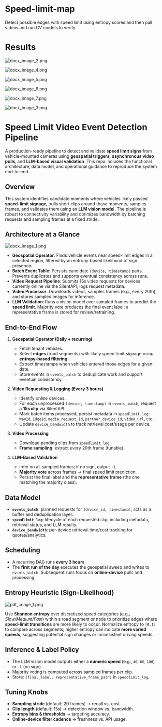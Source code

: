 # Speed-limit-map
Detect possible edges with speed limit using entropy scores and then pull videos and run CV models to verify

# Results


![docx_image_2.png](images/1.png)

![docx_image_4.png](images/3.png)

![docx_image_5.png](images/4.png)

![docx_image_6.png](images/5.png)

![docx_image_7.png](images/6.png)

![docx_image_3.png](images/2.png)


# Speed Limit Video Event Detection Pipeline

A production-ready pipeline to detect and validate **speed limit signs** from vehicle-mounted cameras using **geospatial triggers**, **asynchronous video pulls**, and **LLM-based visual validation**. This repo includes the functional architecture, data model, and operational guidance to reproduce the system end-to-end.


## Overview

This system identifies candidate moments where vehicles likely passed **speed-limit signage**, pulls short clips around those moments, samples frames, and validates them using an **LLM vision model**. The pipeline is robust to connectivity variability and optimizes bandwidth by batching requests and sampling frames at a fixed stride.

## Architecture at a Glance

![docx_image_1.png](images/SL.png)

- **Geospatial Operator**: Finds vehicle events near speed-limit edges in a selected region, filtered by an entropy-based likelihood of sign presence.
- **Batch Event Table**: Persists candidate `(device, timestamp)` pairs. Prevents duplicates and supports eventual consistency across runs.
- **Video Request Pipeline**: Submits 15s video requests for devices currently online via the SilentAPI; logs request metadata.
- **Video Processor**: Downloads videos, samples frames (e.g., every 20th), and stores sampled images for inference.
- **LLM Validation**: Runs a vision model over sampled frames to predict the **speed limit**. Majority vote produces the final event label; a representative frame is stored for review/retraining.

## End-to-End Flow

1. **Geospatial Operator (Daily + recurring)**  
   - Fetch tenant vehicles.  
   - Select **edges** (road segments) with likely speed-limit signage using **entropy-based filtering**.  
   - Extract timestamps when vehicles entered those edges for a given date.  
   - Store events in `events_batch` to deduplicate work and support eventual consistency.

2. **Video Requesting & Logging (Every 3 hours)**  
   - Identify online devices.  
   - For each unprocessed `(device, timestamp)` in `events_batch`, request a **15s clip** via SilentAPI.  
   - Mark batch items processed; persist metadata in `speedlimit_log`: `WayId`, `EdgeId`, `media_request_id`, `partner_device_id`, `video_url`, etc.  
   - Update `device_bandwidth` to track retrieval cost/usage per device.

3. **Video Processing**  
   - Download pending clips from `speedlimit_log`.  
   - **Frame sampling**: extract every 20th frame (tunable).

4. **LLM-Based Validation**  
   - Infer on all sampled frames; if no sign, output `-1`.  
   - **Majority vote** across frames → final speed limit prediction.  
   - Persist the final label and the **representative frame** (the one matching the majority class).

## Data Model

- **`events_batch`**: planned requests for `(device_id, timestamp)`; acts as a buffer and deduplication layer.  
- **`speedlimit_log`**: lifecycle of each requested clip, including metadata, retrieval status, and LLM results.  
- **`device_bandwidth`**: per-device retrieval time/cost tracking for quotas/analytics.

## Scheduling

- A recurring DAG runs **every 3 hours**.  
- The **first run of the day** executes the geospatial sweep and writes to `events_batch`. Subsequent runs focus on **online-device** pulls and processing.

## Entropy Heuristic (Sign-Likelihood)

![pdf_image_1.png](images/e1.png)

Use **Shannon entropy** over discretized speed categories (e.g., *Slow/Medium/Fast*) within a road segment or node to prioritize edges where **speed-limit transitions** are more likely to occur. Normalize entropy to `[0,1]` to compare across segments; higher entropy can indicate **more varied speeds**, suggesting potential sign changes or inconsistent driving speeds.

## Inference & Label Policy

- The LLM vision model outputs either a **numeric speed** (e.g., `40`, `60`, `100`) or **`-1`** (no sign).  
- Majority voting is computed across sampled frames per clip.  
- Store: `(final_label, representative_frame_path)` in `speedlimit_log`.

## Tuning Knobs

- **Sampling stride** (default: 20 frames) → recall vs. cost.  
- **Clip length** (default: 15s) → detection window vs. bandwidth.  
- **Entropy bins & thresholds** → targeting accuracy.  
- **Online-device filter cadence** → freshness vs. API usage.




